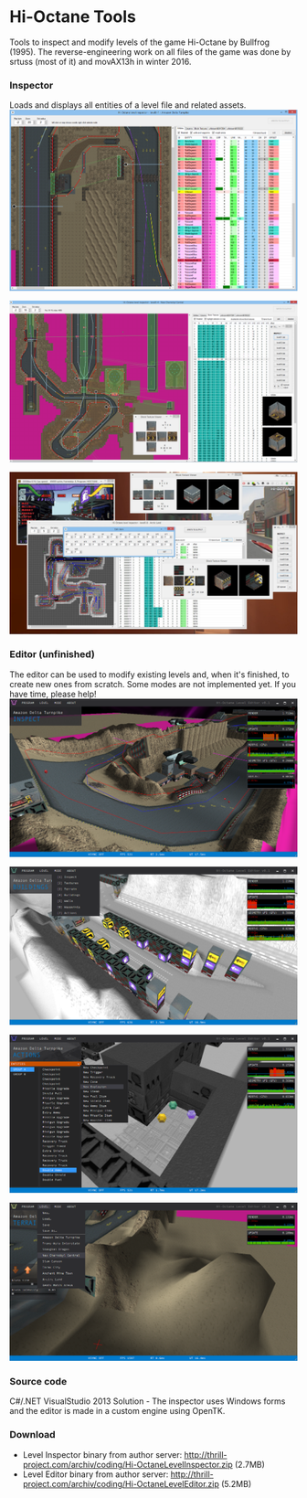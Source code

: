 # Hi-Octane Tools
Tools to inspect and modify levels of the game Hi-Octane by Bullfrog (1995).
The reverse-engineering work on all files of the game was done by srtuss (most of it) and movAX13h in winter 2016.

### Inspector
Loads and displays all entities of a level file and related assets.
![Desktop](Screenshots/inspector1.png)

![Desktop](Screenshots/inspector2.png)

![Desktop](Screenshots/desktop1.jpg)

### Editor (unfinished)
The editor can be used to modify existing levels and, when it's finished, to create new ones from scratch. Some modes are not implemented yet. If you have time, please help!
![Desktop](Screenshots/editor3.png)

![Desktop](Screenshots/editor4.png)

![Desktop](Screenshots/editor5.png)

![Desktop](Screenshots/editor6.png)

### Source code
C#/.NET VisualStudio 2013 Solution - The inspector uses Windows forms and the editor is made in a custom engine using OpenTK.

### Download
- Level Inspector binary from author server: http://thrill-project.com/archiv/coding/Hi-OctaneLevelInspector.zip (2.7MB)
- Level Editor binary from author server: http://thrill-project.com/archiv/coding/Hi-OctaneLevelEditor.zip (5.2MB)